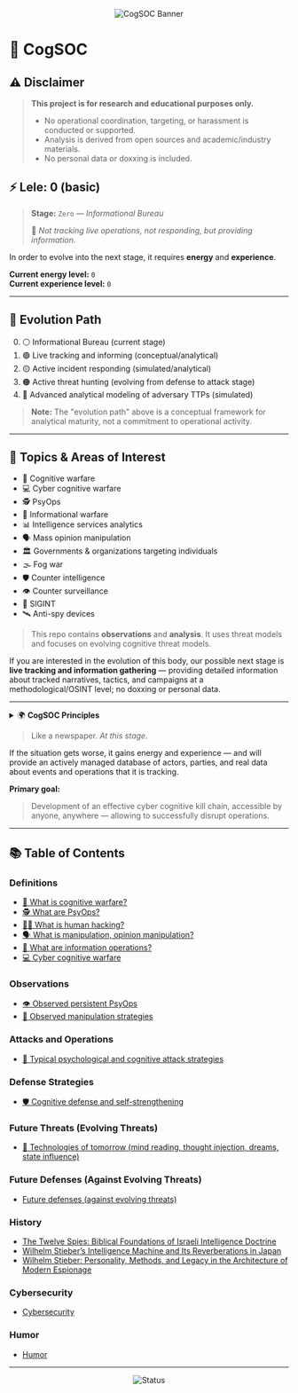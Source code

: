 
<p align="center">
	<img src="https://img.shields.io/badge/CogSOC-Cognitive%20Security%20Operations%20Center-blueviolet?style=for-the-badge&logo=security&logoColor=white" alt="CogSOC Banner"/>
</p>

# 🧠 CogSOC

## ⚠️ Disclaimer

> **This project is for research and educational purposes only.**
> - No operational coordination, targeting, or harassment is conducted or supported.
> - Analysis is derived from open sources and academic/industry materials.
> - No personal data or doxxing is included.


## ⚡️ Lele: 0 (basic)


> **Stage:** `Zero` — _Informational Bureau_
>
> 📝 _Not tracking live operations, not responding, but providing information._


In order to evolve into the next stage, it requires **energy** and **experience**.


**Current energy level:** `0`  
**Current experience level:** `0`


---

## 🧬 Evolution Path

0. ⚪ Informational Bureau (current stage)
1. 🟢 Live tracking and informing (conceptual/analytical)
2. 🟡 Active incident responding (simulated/analytical)
3. 🟠 Active threat hunting (evolving from defense to attack stage)
4. 🔴 Advanced analytical modeling of adversary TTPs (simulated)

> **Note:** The "evolution path" above is a conceptual framework for analytical maturity, not a commitment to operational activity.


---


## 🎯 Topics & Areas of Interest

- 🧠 Cognitive warfare
- 💻 Cyber cognitive warfare
- 🕵️ PsyOps
- 📰 Informational warfare
- 📊 Intelligence services analytics
- 🗣️ Mass opinion manipulation
- 🏛️ Governments & organizations targeting individuals
- 🌫️ Fog war
- 🛡️ Counter intelligence
- 👁️ Counter surveillance
- 📡 SIGINT
- 🛰️ Anti-spy devices


> This repo contains **observations** and **analysis**. It uses threat models and focuses on evolving cognitive threat models.



If you are interested in the evolution of this body, our possible next stage is **live tracking and information gathering** — providing detailed information about tracked narratives, tactics, and campaigns at a methodological/OSINT level; no doxxing or personal data.


---

<details>
<summary>🌍 <strong>CogSOC Principles</strong></summary>

- Independent private initiative focused on research and public education in civil protection and resilience, not affiliated with any state, political party, or organization.
- Institutionally neutral and nonpartisan: does not take positions on social or political disputes beyond its mission; analytical judgments are made without regard to nationality, ideology, or current politics.
- Non-governmental and self-directed: no external financing or patronage; no donor, sponsor, or institution has review or influence over content or priorities.
- Non-operational and non-violent: conducts open-source analysis and public-interest explanations related to cognitive/information risks; does not coordinate, incite, or conduct operations against persons or organizations.
- Civil defense context: contributes to public awareness, preparedness, and protection of civilians against contemporary information/cognitive risks through prevention, mitigation, and education, consistent with the educational aspects of civil protection.

</details>


> Like a newspaper. _At this stage._


If the situation gets worse, it gains energy and experience — and will provide an actively managed database of actors, parties, and real data about events and operations that it is tracking.


**Primary goal:**

> Development of an effective cyber cognitive kill chain, accessible by anyone, anywhere — allowing to successfully disrupt operations.

---


## 📚 Table of Contents

<!-- toc-articles-auto-generated -->

### Definitions
- [🧠 What is cognitive warfare?](./articles/definitions/01-what-is-cognitive-warfare.md)
- [🕵️ What are PsyOps?](./articles/definitions/02-what-are-psyops.md)
- [🧑‍💻 What is human hacking?](./articles/definitions/03-what-is-human-hacking.md)
- [🗣️ What is manipulation, opinion manipulation?](./articles/definitions/04-what-is-manipulation.md)
- [📰 What are information operations?](./articles/definitions/05-what-are-information-operations.md)
- [💻 Cyber cognitive warfare](./articles/definitions/06-cyber-cognitive-warfare.md)

### Observations
- [👁️ Observed persistent PsyOps](./articles/observations/07-observed-persistent-psyops.md)
- [🧩 Observed manipulation strategies](./articles/observations/08-observed-manipulation-strategies.md)

### Attacks and Operations
- [🎯 Typical psychological and cognitive attack strategies](./articles/attacks/09-typical-psychological-attacks.md)

### Defense Strategies
- [🛡️ Cognitive defense and self-strengthening](./articles/defense/10-cognitive-defense.md)

### Future Threats (Evolving Threats)
- [🤖 Technologies of tomorrow (mind reading, thought injection, dreams, state influence)](./articles/future-threats/11-future-threats.md)

### Future Defenses (Against Evolving Threats)
- [Future defenses (against evolving threats)](./articles/future-defenses/12-future-defenses.md)

### History
- [The Twelve Spies: Biblical Foundations of Israeli Intelligence Doctrine](./articles/history/intelligence_origins.md)
- [Wilhelm Stieber’s Intelligence Machine and Its Reverberations in Japan](./articles/history/stieber_1.md)
- [Wilhelm Stieber: Personality, Methods, and Legacy in the Architecture of Modern Espionage](./articles/history/stieber_2.md)

### Cybersecurity
- [Cybersecurity](./articles/cybersecurity/placeholder.md)

### Humor
- [Humor](./articles/humor/placeholder.md)

---

<p align="center">
  <img src="https://img.shields.io/badge/Status-Informational%20Bureau-lightgrey?style=flat-square" alt="Status"/>
</p>

